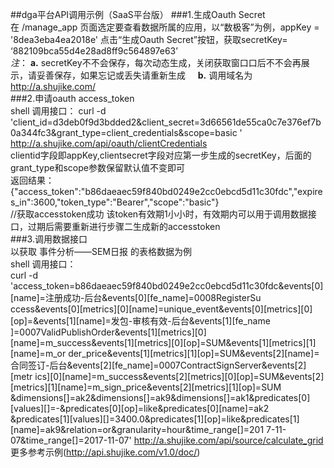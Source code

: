 ##dga平台API调用示例（SaaS平台版） 
###1.生成Oauth Secret  
在 /manage_app 页面选定要查看数据所属的应用，以“数极客”为例，appKey = '8dea3eba4ea2018e' 点击“生成Oauth Secret”按钮，获取secretKey=
‘882109bca55d4e28ad8ff9c564897e63’       
*注*：
**a.** secretKey不不会保存，每次动态生成，关闭获取窗⼝口后不不会再展示，请妥善保存，如果忘记或丢失请重新生成     
**b.** 调用域名为 http://a.shujike.com/    
###2.申请oauth access_token  
shell 调用接口：	
curl -d 'client_id=d3deb0f9d3bdded2&client_secret=3d66561de55ca0c7e376ef7b0a344fc3&grant_type=client_credentials&scope=basic
' http://a.shujike.com/api/oauth/clientCredentials  
clientid字段即appKey,clientsecret字段对应第一步生成的secretKey，后面的grant_type和scope参数保留默认值不变即可  
返回结果：  
{"access_token":"b86daeaec59f840bd0249e2cc0ebcd5d11c30fdc","expires_in":3600,"token_type":"Bearer","scope":"basic"}    
//获取accesstoken成功 该token有效期1⼩小时，有效期内可以用于调用数据接口，过期后需要重新进行步骤二生成新的accesstoken  
###3.调用数据接口  
以获取 事件分析——SEM日报 的表格数据为例  
shell 调用接口：  
curl -d 'access_token=b86daeaec59f840bd0249e2cc0ebcd5d11c30fdc&events[0][name]=注册成功-后台&events[0][fe_name]=0008RegisterSu
ccess&events[0][metrics][0][name]=unique_event&events[0][metrics][0][op]=&events[1][name]=发包-审核有效-后台&events[1][fe_name
]=0007ValidPublishOrder&events[1][metrics][0][name]=m_success&events[1][metrics][0][op]=SUM&events[1][metrics][1][name]=m_or
der_price&events[1][metrics][1][op]=SUM&events[2][name]=合同签订-后台&events[2][fe_name]=0007ContractSignServer&events[2][metr
ics][0][name]=m_success&events[2][metrics][0][op]=SUM&events[2][metrics][1][name]=m_sign_price&events[2][metrics][1][op]=SUM
&dimensions[]=ak2&dimensions[]=ak9&dimensions[]=ak1&predicates[0][values][]=-&predicates[0][op]=like&predicates[0][name]=ak2
&predicates[1][values][]=3400.0&predicates[1][op]=like&predicates[1][name]=ak9&relation=or&granularity=hour&time_range[]=201
7-11-07&time_range[]=2017-11-07' http://a.shujike.com/api/source/calculate_grid  
更多参考示例(<http://api.shujike.com/v1.0/doc/>)


